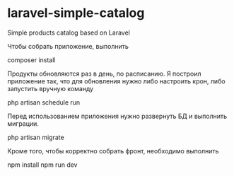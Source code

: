 # laravel-simple-catalog
Simple products catalog based on Laravel

Чтобы собрать приложение, выполнить

   composer install

Продукты обновляются раз в день, по расписанию. Я построил приложение так, что для обновления нужно либо настроить крон, либо запустить вручную команду

  php artisan schedule run

Перед использованием приложения нужно развернуть БД и выполнить миграции.
  
  php artisan migrate
  
Кроме того, чтобы корректно собрать фронт, необходимо выполнить

   npm install
   npm run dev
